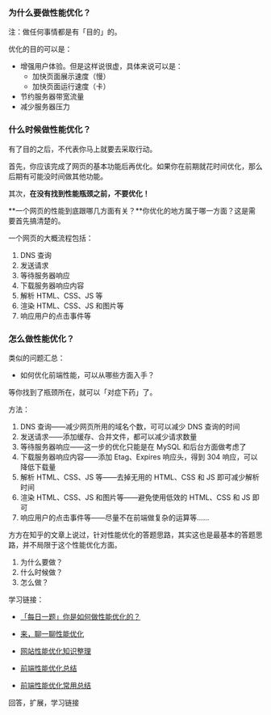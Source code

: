 ### 为什么要做性能优化？

注：做任何事情都是有「目的」的。

优化的目的可以是：

- 增强用户体验。但是这样说很虚，具体来说可以是：
  - 加快页面展示速度（慢）
  - 加快页面运行速度（卡）
- 节约服务器带宽流量
- 减少服务器压力

### 什么时候做性能优化？

有了目的之后，不代表你马上就要去采取行动。

首先，你应该完成了网页的基本功能后再优化。如果你在前期就花时间优化，那么后期有可能没时间做其他功能。

其次，**在没有找到性能瓶颈之前，不要优化！**

**一个网页的性能到底跟哪几方面有关？**你优化的地方属于哪一方面？这是需要首先搞清楚的。

一个网页的大概流程包括：

1. DNS 查询
2. 发送请求
3. 等待服务器响应
4. 下载服务器响应内容
5. 解析 HTML、CSS、JS 等
6. 渲染 HTML、CSS、JS 和图片等
7. 响应用户的点击事件等

### 怎么做性能优化？

类似的问题汇总：

- 如何优化前端性能，可以从哪些方面入手？

等你找到了瓶颈所在，就可以「对症下药」了。

方法：

1. DNS 查询——减少网页所用的域名个数，可可以减少 DNS 查询的时间
2. 发送请求——添加缓存、合并文件，都可以减少请求数量
3. 等待服务器响应——这一步的优化只能是在 MySQL 和后台方面做考虑了
4. 下载服务器响应内容——添加 Etag、Expires 响应头，得到 304 响应，可以降低下载量
5. 解析 HTML、CSS、JS 等——去掉无用的 HTML、CSS 和 JS 即可减少解析时间
6. 渲染 HTML、CSS、JS 和图片等——避免使用低效的 HTML、CSS 和 JS 即可
7. 响应用户的点击事件等——尽量不在前端做复杂的运算等……

方方在知乎的文章上说过，针对性能优化的答题思路，其实这也是最基本的答题思路，并不局限于这个性能优化方面。

1. 为什么要做？
2. 什么时候做？
3. 怎么做？

学习链接：

- [「每日一题」你是如何做性能优化的？](https://zhuanlan.zhihu.com/p/22756207)
- [来，聊一聊性能优化](https://zhuanlan.zhihu.com/p/32150769)
- [网站性能优化知识整理](https://jirengu.com/blog/56)

- [前端性能优化总结](https://juejin.im/post/5c37055f6fb9a049b07d8d1a)
- [前端性能优化常用总结](https://juejin.im/post/59e1bbc9f265da430f311fb1)



回答，扩展，学习链接
